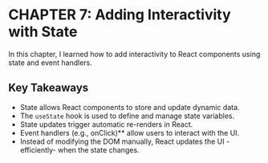 # CHAPTER 7: Adding Interactivity with State  

In this chapter, I learned how to add interactivity to React components using state and event handlers.  

## Key Takeaways

- State allows React components to store and update dynamic data.  
- The `useState` hook is used to define and manage state variables.  
- State updates trigger automatic re-renders in React.  
- Event handlers (e.g., onClick)** allow users to interact with the UI.  
- Instead of modifying the DOM manually, React updates the UI - efficiently-  when the state changes.  
